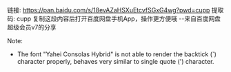 链接: https://pan.baidu.com/s/18evAZaHSXuEtcvfSGxG4wg?pwd=cupp 提取码: cupp 复制这段内容后打开百度网盘手机App，操作更方便哦 
--来自百度网盘超级会员v7的分享


Note:
- The font "Yahei Consolas Hybrid" is not able to render the backtick (`) character properly, behaves very similar to single quote (') character.